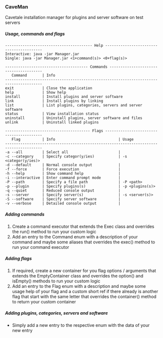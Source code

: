 ### CaveMan
Cavetale installation manager for plugins and server software on test servers

##### Usage, commands and flags
```
---------------------------------------- Help -----------------------------------------
Interactive: java -jar Manager.jar
Single: java -jar Manager.jar <1+command(s)> <0+flag(s)>

-------------------------------------- Commands ---------------------------------------
   Command       | Info
---------------------------------------------------------------------------------------
exit             | Close the application
help             | Show help
install          | Install plugins and server software
link             | Install plugins by linking
list             | List plugins, categories, servers and server software
status           | View installation status
uninstall        | Uninstall plugins, server software and files
unlink           | Uninstall linked plugins

--------------------------------------- Flags -----------------------------------------
   Flag          | Info                             | Usage
---------------------------------------------------------------------------------------
-a --all         | Select all                       |
-c --category    | Specify categor(y/ies)           | -s <categor(y/ies)>
-d --default     | Normal console output            |
-f --force       | Force execution                  |
-h --help        | Show command help                |
-i --interactive | Enter command prompt mode        |
-P --path        | Specify a file path              | -P <path>
-p --plugin      | Specify plugins(s)               | -p <plugins(s)>
-q --quiet       | Reduced console output           |
-s --server      | Specify server(s)                | -s <server(s)>
-S --software    | Specify server software          |
-v --verbose     | Detailed console output          |
```

##### Adding commands
1. Create a command executor that extends the Exec class and overrides the run() method to run your custom logic
2. Add an entry to the Command enum with a description of your command and maybe some aliases that overrides the exec() method to run your command executor

##### Adding flags
1. If required, create a new container for you flag options / arguments that extends the EmptyContainer class and overrides the option() and isEmpty() methods to run your custom logic
2. Add an entry to the Flag enum with a description and maybe some usage help of your flag and a custom short ref if there already is another flag that start with the same letter that overrides the container() method to return your custom container

##### Adding plugins, categories, servers and software
- Simply add a new entry to the respective enum with the data of your new entry

